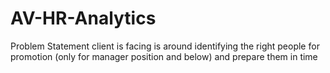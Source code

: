 # AV-HR-Analytics
Problem Statement client is facing is around identifying the right people for promotion (only for manager position and below) and prepare them in time
